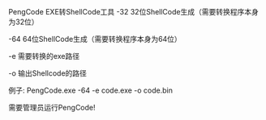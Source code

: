 PengCode
EXE转ShellCode工具
 -32 32位ShellCode生成（需要转换程序本身为32位）
 
 -64 64位ShellCode生成（需要转换程序本身为64位）
 
 -e 需要转换的exe路径                           
 
 -o 输出Shellcode的路径    
 
 例子: PengCode.exe -64 -e code.exe -o code.bin 
 
 需要管理员运行PengCode!                        

